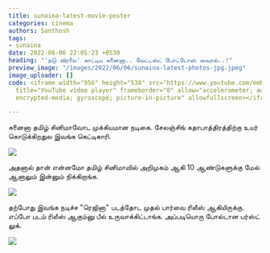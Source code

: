 ```yaml
---
title: sunaina-latest-movie-poster
categories: cinema
authors: Santhosh
tags:
- sunaina
date: 2022-06-06 22:05:23 +0530
heading: "'நடு விரலை' காட்டிய சுனைனா.. லேட்டஸ்ட் போட்டோஸ் வைரல்..!"
preview_image: "/images/2022/06/06/sunaina-latest-photos-jpg.jpeg"
image_uploader: []
code: <iframe width="956" height="538" src="https://www.youtube.com/embed/d8s1ihMzLw8"
  title="YouTube video player" frameborder="0" allow="accelerometer; autoplay; clipboard-write;
  encrypted-media; gyroscope; picture-in-picture" allowfullscreen></iframe>

---
```

சுனைனா தமிழ் சினிமாவோட முக்கியமான நடிகை. சேலஞ்சிங் கதாபாத்திரத்திற்கு உயர் கொடுக்கிறதுல இவங்க கெட்டிகாரி.

![](/images/2022/06/06/sunaina-3-jpg.jpeg)

அதனால் தான் என்னமோ தமிழ் சினிமாவில் அறிமுகம் ஆகி 10 ஆண்டுகளுக்கு மேல் ஆனாலும் இன்னும் நிக்கிறாங்க.

![](/images/2022/06/06/sunaina-2-jpg.jpeg)

தற்போது இவங்க நடிச்ச "ரெஜினா" படத்தோட முதல் பார்வை ரிலீஸ் ஆகியிருக்கு. எப்போ படம் ரிலீஸ் ஆகும்னு  பீல் உருவாக்கிட்டாங்க. அப்படியொரு போல்டான பர்ஸ்ட் லுக்.

![](/images/2022/06/06/sunaina-1-jpg.jpeg)
